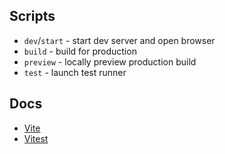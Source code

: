 ## Scripts

- `dev`/`start` - start dev server and open browser
- `build` - build for production
- `preview` - locally preview production build
- `test` - launch test runner

## Docs

- [Vite](https://github.com/vitejs/vite/tree/main/packages/create-vite/template-react)
- [Vitest](https://github.com/vitest-dev/vitest/tree/main/examples/react-testing-lib)
